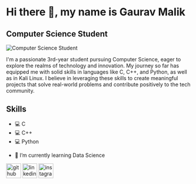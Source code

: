 # Hi there 👋, my name is Gaurav Malik
## Computer Science Student
![Computer Science Student](https://imgs.search.brave.com/Hvlud1lQqBWwWBK-_KuZMd8BGP1LSFmlCHDIVXjZUZ4/rs:fit:500:0:0:0/g:ce/aHR0cHM6Ly93d3cu/ZGlnaXRhbGFuZC50/di93cC1jb250ZW50/L3VwbG9hZHMvMjAy/Mi8wNC9nZWVrcy0y/ODk0NjIxXzY0MC5q/cGc)

I'm a passionate 3rd-year student pursuing Computer Science, eager to explore the realms of technology and innovation. My journey so far has equipped me with solid skills in languages like C, C++, and Python, as well as in Kali Linux. I believe in leveraging these skills to create meaningful projects that solve real-world problems and contribute positively to the tech community.

## Skills
* 💻 C
* 💻 C++
* 💻 Python

- 🌱 I’m currently learning Data Science 


[<img src='https://cdn.jsdelivr.net/npm/simple-icons@3.0.1/icons/github.svg' alt='github' height='40'>](https://github.com/ThunderboltGM)  [<img src='https://cdn.jsdelivr.net/npm/simple-icons@3.0.1/icons/linkedin.svg' alt='linkedin' height='40'>](https://www.linkedin.com/in/gaurav-malik-/)  [<img src='https://cdn.jsdelivr.net/npm/simple-icons@3.0.1/icons/instagram.svg' alt='instagram' height='40'>](https://www.instagram.com/gauravmalik113/)  


